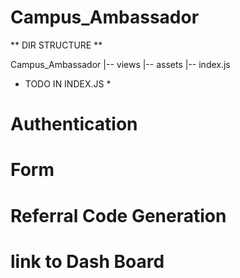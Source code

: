 # Campus_Ambassador

** DIR STRUCTURE **

Campus_Ambassador
  |-- views
  |-- assets
  |-- index.js
  
 * TODO IN INDEX.JS *
 
 # Authentication
 # Form
 # Referral Code Generation
 # link to Dash Board
